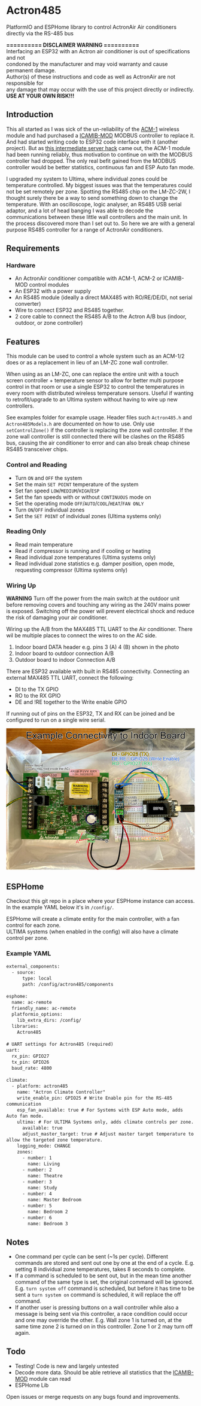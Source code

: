 # Actron485
PlatformIO and ESPHome library to control ActronAir Air conditioners directly via the RS-485 bus

**========== DISCLAIMER WARNING ==========**  
Interfacing an ESP32 with an Actron air conditioner is out of specifications and not    
condoned by the manufacturer and may void warranty and cause permanent damage.   
Author(s) of these instructions and code as well as ActronAir are not responsible for   
any damage that may occur with the use of this project directly or indirectly.   
**USE AT YOUR OWN RISK!!!**

## Introduction
This all started as I was sick of the un-reliability of the [ACM-1](https://www.manualslib.com/manual/1654680/Actronair-Acm-1.html) wireless module and had purchased a [ICAMIB-MOD](https://actronair.com.au/wp-content/uploads/2020/12/9590-3012-ICAMIB-MOD-Installation-and-Comm-Guide.pdf) MODBUS controller to replace it. And had started writing code to ESP32 code interface with it (another project). But as [this intermediate server hack](https://blog.mikejmcguire.com/2018/12/19/actronconnect-and-home-assistant/) came out, the ACM-1 module had been running reliably, thus motivation to continue on with the MODBUS controller had dropped. The only real befit gained from the MODBUS controller would be better statistics, continuous fan and ESP Auto fan mode.

I upgraded my system to Ultima, where individual zones could be temperature controlled. My biggest issues was that the temperatures could not be set remotely per zone. Spotting the RS485 chip on the LM-ZC-2W, I thought surely there be a way to send something down to change the temperature. With an oscilloscope, logic analyser, an RS485 USB serial adaptor, and a lot of head banging I was able to decode the communications between these little wall controllers and the main unit. In the process discovered more than I set out to. So here we are with a general purpose RS485 controller for a range of ActronAir conditioners.

## Requirements
### Hardware
* An ActronAir conditioner compatible with ACM-1, ACM-2 or ICAMIB-MOD control modules
* An ESP32 with a power supply
* An RS485 module (ideally a direct MAX485 with RO/RE/DE/DI, not serial converter)
* Wire to connect ESP32 and RS485 together.
* 2 core cable to connect the RS485 A/B to the Actron A/B bus (indoor, outdoor, or zone controller)

## Features

This module can be used to control a whole system such as an ACM-1/2 does or as a replacement in lieu of an LM-ZC zone wall controller. 

When using as an LM-ZC, one can replace the entire unit with a touch screen controller + temperature sensor to allow for better multi purpose control in that room or use a single ESP32 to control the temperatures in every room with distributed wireless temperature sensors. Useful if wanting to retrofit/upgrade to an Ultima system without having to wire up new controllers.

See examples folder for example usage. Header files such `Actron485.h` and `Actron485Models.h` are documented on how to use. Only use `setControlZone()` if the controller is replacing the zone wall controller. If the zone wall controller is still connected there will be clashes on the RS485 bus, causing the air conditioner to error and can also break cheap chinese RS485 transceiver chips.

### Control and Reading
* Turn `ON` and `OFF` the system
* Set the main `SET POINT` temperature of the system
* Set fan speed `LOW`/`MEDIUM`/`HIGH`/`ESP`
* Set the fan speeds with or without `CONTINUOUS` mode on
* Set the operating mode `OFF`/`AUTO`/`COOL`/`HEAT`/`FAN ONLY`
* Turn `ON`/`OFF` individual zones
* Set the `SET POINT` of individual zones (Ultima systems only)

### Reading Only
* Read main temperature 
* Read if compressor is running and if cooling or heating
* Read individual zone temperatures (Ultima systems only)
* Read individual zone statistics e.g. damper position, open mode, requesting compressor (Ultima systems only)

### Wiring Up

**WARNING** Turn off the power from the main switch at the outdoor unit before removing covers and touching any wiring as the 240V mains power is exposed. Switching off the power will prevent electrical shock and reduce the risk of damaging your air conditioner.

Wiring up the A/B from the MAX485 TTL UART to the Air conditioner. There wil be multiple places to connect the wires to on the AC side.
1. Indoor board DATA header e.g. pins 3 (A) 4 (B) shown in the photo
2. Indoor board to outdoor connection A/B
3. Outdoor board to indoor Connection A/B

There are ESP32 available with built in RS485 connectivity. Connecting an external MAX485 TTL UART, connect the following:
* DI to the TX GPIO
* RO to the RX GPIO
* DE and !RE together to the Write enable GPIO

If running out of pins on the ESP32, TX and RX can be joined and be configured to run on a single wire serial.

![Example wiring photo](./assets/wiring-example-remote.jpg "Example wiring diagram")

## ESPHome
Checkout this git repo in a place where your ESPHome instance can access. In the example YAML below it's in `/config/`.

ESPHome will create a climate entity for the main controller, with a fan control for each zone.    
ULTIMA systems (when enabled in the config) will also have a climate control per zone.

### Example YAML

```
external_components:
  - source:
      type: local
      path: /config/actron485/components

esphome:
  name: ac-remote
  friendly_name: ac-remote
  platformio_options:
    lib_extra_dirs: /config/
  libraries:
    Actron485
  
# UART settings for Actron485 (required)
uart:
  rx_pin: GPIO27 
  tx_pin: GPIO26 
  baud_rate: 4800

climate:
  - platform: actron485
    name: "Actron Climate Controller"
    write_enable_pin: GPIO25 # Write Enable pin for the RS-485 communication
    esp_fan_available: true # For Systems with ESP Auto mode, adds Auto fan mode.
    ultima: # For ULTIMA Systems only, adds climate controls per zone.
      available: true
      adjust_master_target: true # Adjust master target temperature to allow the targeted zone temperature.
    logging_mode: CHANGE
    zones:
      - number: 1
        name: Living
      - number: 2
        name: Theatre
      - number: 3
        name: Study
      - number: 4
        name: Master Bedroom
      - number: 5
        name: Bedroom 2
      - number: 6
        name: Bedroom 3
```

## Notes
* One command per cycle can be sent (~1s per cycle). Different commands are stored and sent out one by one at the end of a cycle. E.g. setting 8 individual zone temperatures, takes 8 seconds to complete.
* If a command is scheduled to be sent out, but in the mean time another command of the same type is set, the original command will be ignored. E.g. `turn system off` command is scheduled, but before it has time to be sent a `turn system on` command is scheduled, it will replace the off command.
* If another user is pressing buttons on a wall controller while also a message is being sent via this controller, a race condition could occur and one may override the other. E.g. Wall zone 1 is turned on, at the same time zone 2 is turned on in this controller. Zone 1 or 2 may turn off again.

## Todo
* Testing! Code is new and largely untested 
* Decode more data. Should be able retrieve all statistics that the [ICAMIB-MOD](https://actronair.com.au/wp-content/uploads/2020/12/9590-3012-ICAMIB-MOD-Installation-and-Comm-Guide.pdf) module can read 
* ESPHome Lib

Open issues or merge requests on any bugs found and improvements.
